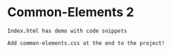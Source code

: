 # Common-Elements 2

	Index.html has demo with code snippets

	Add common-elements.css at the end to the project!
